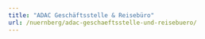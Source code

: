 ```yaml
---
title: "ADAC Geschäftsstelle & Reisebüro"
url: /nuernberg/adac-geschaeftsstelle-und-reisebuero/
---
```

